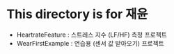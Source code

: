# This directory is for 재윤

* HeartrateFeature : 스트레스 지수 (LF/HF) 측정 프로젝트
* WearFirstExample : 연습용 (센서 값 받아오기) 프로젝트
